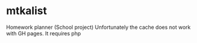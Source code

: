 # mtkalist
Homework planner (School project)
Unfortunately the cache does not work with GH pages. It requires php
